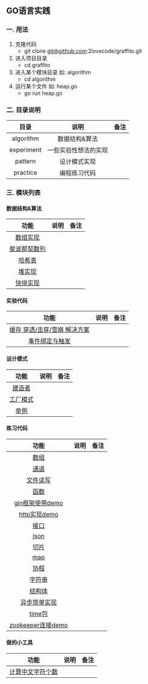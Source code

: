 ## GO语言实践

### 一. 用法
  1. 克隆代码
        - git clone git@github.com:2lovecode/graffito.git
  2. 进入项目目录
        - cd graffito
  3. 进入某个模块目录 如: algorithm
        - cd algorithm
  4. 运行某个文件 如: heap.go
        - go run heap.go
    
### 二. 目录说明

| 目录  | 说明  | 备注                       |
| :---:  | :------:  | :------------------------  |
| algorithm |   数据结构&算法  ||
| experiment |  一些实验性想法的实现     ||
| pattern |  设计模式实现     ||
| practice | 编程练习代码     ||

### 三. 模块列表

#### 数据结构&算法
| 功能  | 说明  | 备注                       |
| :---:  | :------: | :------------------------:  |
| [数组实现](algorithm/array.go) |  |  |
| [斐波那契数列](algorithm/fibonacci.go) |  | |
| [哈希表](algorithm/hash.go) |  |  |
| [堆实现](algorithm/heap.go) |  |  |
| [快排实现](algorithm/quicksort.go) |  |  |

#### 实验代码
| 功能  | 说明  | 备注                       |
| :---:  | :------: | :------------------------:  |
| [缓存 穿透/击穿/雪崩 解决方案](experiment/cache.go)|  |  |
| [事件绑定与触发](experiment/event.go)|  |  |

#### 设计模式
| 功能  | 说明  | 备注                       |
| :---:  | :------: | :------------------------:  |
| [建造者](pattern/builder.go) |  |  |
| [工厂模式](pattern/factory.go) |  |  |
| [单例](pattern/singleton.go) |  |  |

#### 练习代码
| 功能  | 说明  | 备注                       |
| :---:  | :------: | :------------------------:  |
| [数组](practice/array.go)|  |  |
| [通道](practice/channel.go)|  |  |
| [文件读写](practice/file.go)|  |  |
| [函数](practice/func.go)|  |  |
| [gin框架使用demo](practice/gin.go)|  |  |
| [http实现demo](practice/http.go)|  |  |
| [接口](practice/interface.go)|  |  |
| [json](practice/json.go)|  |  |
| [切片](practice/list.go)|  |  |
| [map](practice/map.go)|  |  |
| [协程](practice/routine.go)|  |  |
| [字符串](practice/string.go)|  |  |
| [结构体](practice/struct.go)|  |  |
| [异步简单实现](practice/sync.go)|  |  |
| [time包](practice/time.go)|  |  |
| [zookeeper连接demo](practice/zookeeper.go)|  |  |

#### 做的小工具
| 功能  | 说明  | 备注                       |
| :---:  | :------: | :------------------------:  |
| [计算中文字符个数](tools/count.go)|  |  |
